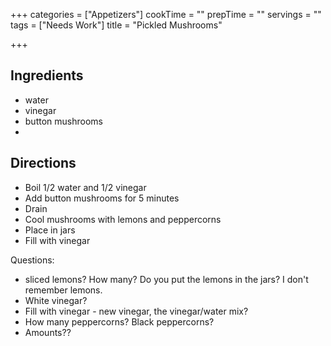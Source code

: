 +++
categories = ["Appetizers"]
cookTime = ""
prepTime = ""
servings = ""
tags = ["Needs Work"]
title = "Pickled Mushrooms"

+++
## Ingredients

* water
* vinegar
* button mushrooms
* 

## Directions

* Boil 1/2 water and 1/2 vinegar
* Add button mushrooms for 5 minutes
* Drain
* Cool mushrooms with lemons and peppercorns
* Place in jars
* Fill with vinegar

Questions: 

* sliced lemons? How many? Do you put the lemons in the jars? I don't remember lemons. 
* White vinegar?
* Fill with vinegar - new vinegar, the vinegar/water mix?  
* How many peppercorns? Black peppercorns?
* Amounts??